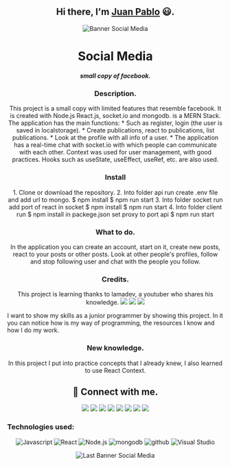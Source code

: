 <h2 align="center">
Hi there, I'm <a href="https://github.com/jpcortesg1">Juan Pablo</a> 😃.
</h2>

<p align="center">
<img src="https://user-images.githubusercontent.com/60229777/157578725-91a9b811-2f1e-4fed-8a56-5d811170b088.png" alt="Banner Social Media">
</p>

<h1 align="center">Social Media</h1>
<h5 align="center">small copy of facebook.</h5>

<h3 align="center">Description.</h3>

<p align="center">
This project is a small copy with limited features that resemble facebook. It is created with Node.js React.js, socket.io and mongodb. is a MERN Stack.
The application has the main functions:
* Such as register, login (the user is saved in localstorage).
* Create publications, react to publications, list publications.
* Look at the profile with all info of a user.
* The application has a real-time chat with socket.io with which people can communicate with each other.
Context was used for user management, with good practices. Hooks such as useState, useEffect, useRef, etc. are also used.
</p>

<h3 align="center">Install</h3>

<p align="center">
1. Clone or download the repository.
2. Into folder api run
   create .env file and add url to mongo.
   $ npm install
   $ npm run start
3. Into folder socket run
   add port of react in socket
   $ npm install
   $ npm run start
4. Into folder client run
   $ npm install
   in packege.json set proxy to port api
   $ npm run start
</p>

<h3 align="center">What to do.</h3>

<p align="center">
In the application you can create an account, start on it, create new posts, react to your posts or other posts. Look at other people's profiles, follow and stop following user and chat with the people you follow.
</p>

<h3 align="center">Credits.</h3>
<p align="center">
This project is learning thanks to lamadev, a youtuber who shares his knowledge.
<a href="https://www.instagram.com/lamawebdev"><img src="https://img.shields.io/badge/Instagram-E4405F?style=for-the-badge&logo=instagram&logoColor=white"></a>
<a href="https://www.facebook.com/groups/lamadev"><img src="https://img.shields.io/badge/Facebook-1877F2?style=for-the-badge&logo=facebook&logoColor=white"></a>
<a href="https://discord.gg/yKremu4mPr"><img src="https://img.shields.io/badge/%3CServer%3E-%237289DA.svg?style=for-the-badge&logo=discord&logoColor=white"></a>
</p>

I want to show my skills as a junior programmer by showing this project. In it you can notice how is my way of programming, the resources I know and how I do my work.

<h3 align="center">New knowledge.</h3>

<p align="center">
In this project I put into practice concepts that I already knew, I also learned to use React Context.
</p>

<h2 align="center">
  🤝 Connect with me.
</h2>

<p align="center">
  <a href="https://api.whatsapp.com/send?phone=573128949458&text=Hello%20Juan,%20I%20talk%20from%20github"><img src="https://img.shields.io/badge/WhatsApp-25D366?style=for-the-badge&logo=whatsapp&logoColor=white"></a>
  <a href="https://t.me/jpcortesg"><img src="https://img.shields.io/badge/Telegram-2CA5E0?style=for-the-badge&logo=telegram&logoColor=white"></a>
  <a href="https://m.me/juanpablo.cortesgonzalez.52"><img src="https://img.shields.io/badge/Messenger-00B2FF?style=for-the-badge&logo=messenger&logoColor=white"></a>
  <a href="https://www.facebook.com/juanpablo.cortesgonzalez.52"><img src="https://img.shields.io/badge/Facebook-1877F2?style=for-the-badge&logo=facebook&logoColor=white"></a>
  <a href="https://www.instagram.com/juan.pablo.cg/"><img src="https://img.shields.io/badge/Instagram-E4405F?style=for-the-badge&logo=instagram&logoColor=white"></a>
  <a href="https://twitter.com/JuanPab97093290?s=08"><img src="https://img.shields.io/badge/Twitter-1DA1F2?style=for-the-badge&logo=twitter&logoColor=white"></a>
  <a href="https://www.linkedin.com/in/juan-pablo-cortes-gonzalez-b5ab591b8/"><img src="https://img.shields.io/badge/LinkedIn-0077B5?style=for-the-badge&logo=linkedin&logoColor=white"></a>
  <a href="https://github.com/jpcortesg1"><img src="https://img.shields.io/badge/GitHub-100000?style=for-the-badge&logo=github&logoColor=white"></a>
</p>

### Technologies used:

<p align="center">
  <img src="https://img.shields.io/badge/javascript-%23323330.svg?style=for-the-badge&logo=javascript&logoColor=%23F7DF1E" alt="Javascript">
  <img src="https://img.shields.io/badge/react-%2320232a.svg?style=for-the-badge&logo=react&logoColor=%2361DAFB" alt="React">
  <img src="https://img.shields.io/badge/node.js-6DA55F?style=for-the-badge&logo=node.js&logoColor=white" alt="Node.js">
  <img src="https://img.shields.io/badge/MongoDB-%234ea94b.svg?style=for-the-badge&logo=mongodb&logoColor=white" alt="mongodb">
  <img src="https://img.shields.io/badge/github-%23121011.svg?style=for-the-badge&logo=github&logoColor=white" alt="github">
  <img src="https://img.shields.io/badge/Visual%20Studio%20Code-0078d7.svg?style=for-the-badge&logo=visual-studio-code&logoColor=white" alt="Visual Studio">
</p>

<p align="center">
<img src="https://user-images.githubusercontent.com/60229777/157581622-d6485470-57eb-4de2-9a22-d23726895c28.png" alt="Last Banner Social Media">
</p>
